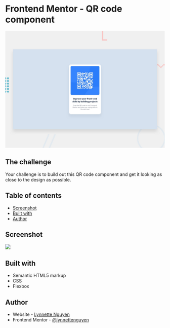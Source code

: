 # Frontend Mentor - QR code component

![Design preview for the QR code component coding challenge](./design/desktop-preview.jpg)

## The challenge

Your challenge is to build out this QR code component and get it looking as close to the design as possible.

## Table of contents

- [Screenshot](#screenshot)
- [Built with](#built-with)
- [Author](#author)

## Screenshot

![](https://user-images.githubusercontent.com/98368183/194997418-56605c13-57ba-4d53-9069-69ee747fbf7c.png)

## Built with

- Semantic HTML5 markup
- CSS
- Flexbox

## Author

- Website - [Lynnette Nguyen](https://lynnettenguyen.github.io/)
- Frontend Mentor - [@lynnettenguyen](https://www.frontendmentor.io/profile/lynnettenguyen)
